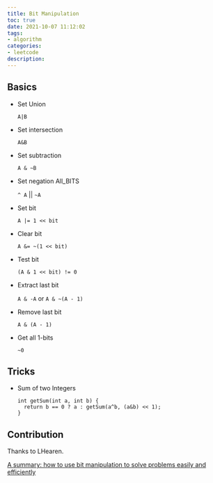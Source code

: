 ```yaml
---
title: Bit Manipulation
toc: true
date: 2021-10-07 11:12:02
tags:
- algorithm
categories:
- leetcode
description:
---
```


<!-- more -->
<!-- markdownlint-disable MD041 MD002--> 

## Basics

- Set Union

  `A|B`

- Set intersection

  `A&B`

- Set subtraction

  `A & ~B`

- Set negation All_BITS

  `^ A` || `~A`

- Set bit 

  `A |= 1 << bit`

- Clear bit

  `A &= ~(1 << bit)`

- Test bit

  `(A & 1 << bit) != 0`

- Extract last bit

  `A & -A` or `A & ~(A - 1)` 

- Remove last bit

  `A & (A - 1)`

- Get all 1-bits

  `~0`

## Tricks

- Sum of two Integers

  ```
  int getSum(int a, int b) {
  	return b == 0 ? a : getSum(a^b, (a&b) << 1);
  }
  ```



## Contribution

Thanks to LHearen.

[A summary: how to use bit manipulation to solve problems easily and efficiently](https://leetcode.com/problems/sum-of-two-integers/discuss/84278/A-summary%3A-how-to-use-bit-manipulation-to-solve-problems-easily-and-efficiently)



